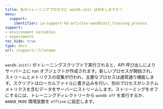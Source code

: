 ```yaml
---
title: 私のトレーニングプロセスに wandb.init は何をしますか？
menu:
  support:
    identifier: ja-support-kb-articles-wandbinit_training_process
support:
- environment variables
- experiments
toc_hide: true
type: docs
url: /support/:filename
---
```


`wandb.init()` がトレーニングスクリプトで実行されると、API 呼び出しによりサーバー上に run オブジェクトが作成されます。新しいプロセスが開始され、ストリームとメトリクスの収集が行われ、主要なプロセスは通常通り機能します。スクリプトはローカルファイルに書き込みを行い、別のプロセスがシステムメトリクスを含むデータをサーバーにストリームします。ストリーミングをオフにするには、トレーニングディレクトリーから `wandb off` を実行するか、`WANDB_MODE` 環境変数を `offline` に設定します。